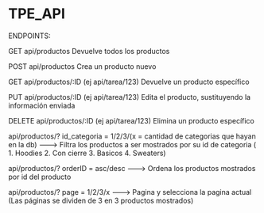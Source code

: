 # TPE_API

ENDPOINTS:

GET api/productos
Devuelve todos los productos

POST api/productos
Crea un producto nuevo

GET api/productos/:ID (ej api/tarea/123)
Devuelve un producto específico

PUT api/productos/:ID (ej api/tarea/123)
Edita el producto, sustituyendo la información enviada

DELETE api/productos/:ID (ej api/tarea/123)
Elimina un producto específico

api/productos/? id_categoria = 1/2/3/(x = cantidad de categorias que hayan en la db)   ---> Filtra los productos a ser mostrados por su id de categoria
                                    ( 1. Hoodies 2. Con cierre 3. Basicos 4. Sweaters)

api/productos/? orderID = asc/desc   ---> Ordena los productos mostrados por id del producto

api/productos/? page = 1/2/3/x   ---> Pagina y selecciona la pagina actual
                                (Las páginas se dividen de 3 en 3 productos mostrados)